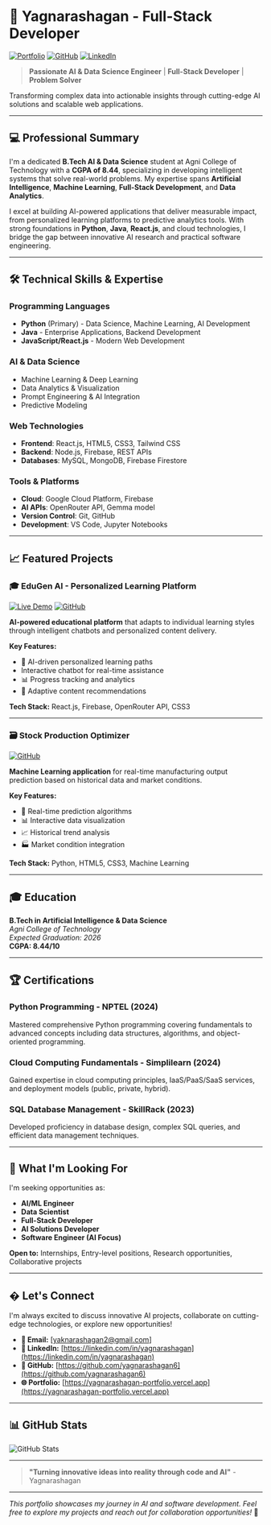 # 🚀 Yagnarashagan - Full-Stack Developer

[![Portfolio](https://img.shields.io/badge/Portfolio-Live-brightgreen)](https://yagnarashagan-portfolio.vercel.app)
[![GitHub](https://img.shields.io/badge/GitHub-Profile-blue)](https://github.com/yagnarashagan6)
[![LinkedIn](https://img.shields.io/badge/LinkedIn-Connect-blue)](https://linkedin.com/in/yagnarashagan)

> **Passionate AI & Data Science Engineer** | **Full-Stack Developer** | **Problem Solver**

Transforming complex data into actionable insights through cutting-edge AI solutions and scalable web applications.

---

## 💻 Professional Summary

I'm a dedicated **B.Tech AI & Data Science** student at Agni College of Technology with a **CGPA of 8.44**, specializing in developing intelligent systems that solve real-world problems. My expertise spans **Artificial Intelligence**, **Machine Learning**, **Full-Stack Development**, and **Data Analytics**.

I excel at building AI-powered applications that deliver measurable impact, from personalized learning platforms to predictive analytics tools. With strong foundations in **Python**, **Java**, **React.js**, and cloud technologies, I bridge the gap between innovative AI research and practical software engineering.

---

## 🛠️ Technical Skills & Expertise

### **Programming Languages**

- **Python** (Primary) - Data Science, Machine Learning, AI Development
- **Java** - Enterprise Applications, Backend Development
- **JavaScript/React.js** - Modern Web Development

### **AI & Data Science**

- Machine Learning & Deep Learning
- Data Analytics & Visualization
- Prompt Engineering & AI Integration
- Predictive Modeling

### **Web Technologies**

- **Frontend**: React.js, HTML5, CSS3, Tailwind CSS
- **Backend**: Node.js, Firebase, REST APIs
- **Databases**: MySQL, MongoDB, Firebase Firestore

### **Tools & Platforms**

- **Cloud**: Google Cloud Platform, Firebase
- **AI APIs**: OpenRouter API, Gemma model
- **Version Control**: Git, GitHub
- **Development**: VS Code, Jupyter Notebooks

---

## 📈 Featured Projects

### **🎓 EduGen AI - Personalized Learning Platform**

[![Live Demo](https://img.shields.io/badge/Live%20Demo-Visit-brightgreen)](https://edugen-ai-zeta.vercel.app/)
[![GitHub](https://img.shields.io/badge/GitHub-View%20Code-blue)](https://github.com/yagnarashagan6)

**AI-powered educational platform** that adapts to individual learning styles through intelligent chatbots and personalized content delivery.

**Key Features:**

- 🤖 AI-driven personalized learning paths
-  Interactive chatbot for real-time assistance
- 📊 Progress tracking and analytics
- 🎯 Adaptive content recommendations

**Tech Stack:** React.js, Firebase, OpenRouter API, CSS3

---

### **🗃️ Stock Production Optimizer**

[![GitHub](https://img.shields.io/badge/GitHub-View%20Code-blue)](https://github.com/yagnarashagan6)

**Machine Learning application** for real-time manufacturing output prediction based on historical data and market conditions.

**Key Features:**

- 🔴 Real-time prediction algorithms
- 📊 Interactive data visualization
- 📈 Historical trend analysis
- 🏭 Market condition integration

**Tech Stack:** Python, HTML5, CSS3, Machine Learning

---

## 🎓 Education

**B.Tech in Artificial Intelligence & Data Science**  
_Agni College of Technology_  
_Expected Graduation: 2026_  
**CGPA: 8.44/10**

---

## 🏆 Certifications

### **Python Programming** - NPTEL (2024)

Mastered comprehensive Python programming covering fundamentals to advanced concepts including data structures, algorithms, and object-oriented programming.

### **Cloud Computing Fundamentals** - Simplilearn (2024)

Gained expertise in cloud computing principles, IaaS/PaaS/SaaS services, and deployment models (public, private, hybrid).

### **SQL Database Management** - SkillRack (2023)

Developed proficiency in database design, complex SQL queries, and efficient data management techniques.

---

## 🎯 What I'm Looking For

I'm seeking opportunities as:

- **AI/ML Engineer**
- **Data Scientist**
- **Full-Stack Developer**
- **AI Solutions Developer**
- **Software Engineer (AI Focus)**

**Open to:** Internships, Entry-level positions, Research opportunities, Collaborative projects

---

## � Let's Connect

I'm always excited to discuss innovative AI projects, collaborate on cutting-edge technologies, or explore new opportunities!

- **📧 Email:** [yaknarashagan2@gmail.com]
- **💼 LinkedIn:** [https://linkedin.com/in/yagnarashagan](https://linkedin.com/in/yagnarashagan)
- **🐙 GitHub:** [https://github.com/yagnarashagan6](https://github.com/yagnarashagan6)
- **🌐 Portfolio:** [https://yagnarashagan-portfolio.vercel.app](https://yagnarashagan-portfolio.vercel.app)

---

## 📊 GitHub Stats

![GitHub Stats](https://github-readme-stats.vercel.app/api?username=yagnarashagan6&show_icons=true&theme=radical)

---

> **"Turning innovative ideas into reality through code and AI"** - Yagnarashagan

---

_This portfolio showcases my journey in AI and software development. Feel free to explore my projects and reach out for collaboration opportunities!_ 🚀
